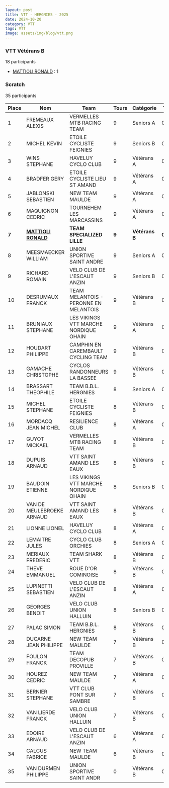 ```yaml
---
layout: post
title: VTT - HERGNIES - 2025
date: 2024-10-20
category: VTT
tags: VTT
image: assets/img/blog/vtt.png
---
```


### VTT Vétérans B
18 participants
- [MATTIOLI RONALD](https://teamspecializedlille.cc/coureurs/mattiolironald) : 1

### Scratch
35 participants

| Place | Nom | Team | Tours | Catégorie | Temps |
|---|---|---|---|---|---|
| 1 | FREMEAUX ALEXIS | VERMELLES MTB RACING TEAM | 9 | Seniors A | 0:49:35 | 
| 2 | MICHEL KEVIN | ETOILE CYCLISTE FEIGNIES | 9 | Seniors B | 0:49:39 | 
| 3 | WINS STEPHANE | HAVELUY CYCLO CLUB | 9 | Vétérans A | 0:50:6 | 
| 4 | BRADFER GERY | ETOILE CYCLISTE LIEU ST AMAND | 9 | Vétérans A | 0:51:24 | 
| 5 | JABLONSKI SEBASTIEN | NEW TEAM MAULDE | 9 | Vétérans A | 0:51:37 | 
| 6 | MAQUIGNON CEDRIC | TOURNEHEM LES MARCASSINS | 9 | Vétérans A | 0:52:17 | 
| **7** | **[MATTIOLI RONALD](https://teamspecializedlille.cc/coureurs/mattiolironald)** | **TEAM SPECIALIZED LILLE** | **9** | **Vétérans B** | **0:52:43** | 
| 8 | MEESMAECKER WILLIAM | UNION SPORTIVE SAINT ANDRE | 9 | Seniors A | 0:52:49 | 
| 9 | RICHARD ROMAIN | VELO CLUB DE L'ESCAUT ANZIN | 9 | Seniors B | 0:52:51 | 
| 10 | DESRUMAUX FRANCK | TEAM MELANTOIS - PERONNE EN MELANTOIS | 9 | Vétérans B | 0:55:0 | 
| 11 | BRUNIAUX STEPHANE | LES VIKINGS VTT MARCHE NORDIQUE OHAIN | 9 | Vétérans A | 0:55:42 | 
| 12 | HOUDART PHILIPPE | CAMPHIN EN CAREMBAULT CYCLING TEAM | 9 | Vétérans B | 0:55:54 | 
| 13 | GAMACHE CHRISTOPHE | CYCLOS RANDONNEURS LA BASSEE | 9 | Vétérans B | 0:56:26 | 
| 14 | BRASSART THEOPHILE | TEAM B.B.L. HERGNIES | 8 | Seniors A | 0:49:43 | 
| 15 | MICHEL STEPHANE | ETOILE CYCLISTE FEIGNIES | 8 | Vétérans B | 0:49:46 | 
| 16 | MORDACQ JEAN MICHEL | RESILIENCE CLUB | 8 | Vétérans A | 0:50:24 | 
| 17 | GUYOT MICKAEL | VERMELLES MTB RACING TEAM | 8 | Vétérans B | 0:50:59 | 
| 18 | DUPUIS ARNAUD | VTT SAINT AMAND LES EAUX | 8 | Vétérans B | 0:51:22 | 
| 19 | BAUDOIN ETIENNE | LES VIKINGS VTT MARCHE NORDIQUE OHAIN | 8 | Seniors B | 0:52:0 | 
| 20 | VAN DE MEULEBROEKE ARNAUD | VTT SAINT AMAND LES EAUX | 8 | Vétérans B | 0:52:55 | 
| 21 | LIONNE LIONEL | HAVELUY CYCLO CLUB | 8 | Vétérans A | 0:53:11 | 
| 22 | LEMAITRE JULES | CYCLO CLUB ORCHIES | 8 | Seniors A | 0:54:6 | 
| 23 | MERIAUX FREDERIC | TEAM SHARK VTT | 8 | Vétérans B | 0:54:18 | 
| 24 | THEVE EMMANUEL | ROUE D'OR COMINOISE | 8 | Vétérans B | 0:54:21 | 
| 25 | LUPINETTI SEBASTIEN | VELO CLUB DE L'ESCAUT ANZIN | 8 | Vétérans A | 0:55:8 | 
| 26 | GEORGES BENOIT | VELO CLUB UNION HALLUIN | 8 | Seniors B | 0:56:1 | 
| 27 | PALAC SIMON | TEAM B.B.L. HERGNIES | 8 | Vétérans B | 0:57:9 | 
| 28 | DUCARNE JEAN PHILIPPE | NEW TEAM MAULDE | 7 | Vétérans B | 0:50:3 | 
| 29 | FOULON FRANCK | TEAM DECOPUB PROVILLE | 7 | Vétérans B | 0:50:30 | 
| 30 | HOUREZ CEDRIC | NEW TEAM MAULDE | 7 | Vétérans A | 0:51:50 | 
| 31 | BERNIER STEPHANE | VTT  CLUB PONT SUR SAMBRE | 7 | Vétérans B | 0:53:17 | 
| 32 | VAN LIERDE FRANCK | VELO CLUB UNION HALLUIN | 7 | Vétérans B | 0:56:48 | 
| 33 | EDOIRE ARNAUD | VELO CLUB DE L'ESCAUT ANZIN | 6 | Vétérans A | 0:49:35 | 
| 34 | CALCUS FABRICE | NEW TEAM MAULDE | 6 | Vétérans B | 0:53:37 | 
| 35 | VAN DURMEN PHILIPPE | UNION SPORTIVE SAINT ANDR | 0 | Vétérans B | 0:38:53 | 
